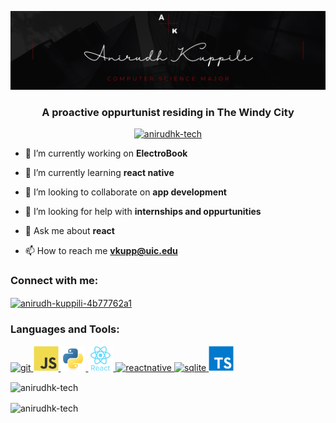 ![](./mainHeader.png)

<h3 align="center" color="#7E0B0B">A proactive oppurtunist residing in The Windy City</h3>

<p align="center"> <a href="https://github.com/ryo-ma/github-profile-trophy" background-color='black'><img src="https://github-profile-trophy.vercel.app/?username=anirudhk-tech" alt="anirudhk-tech" /></a> </p>

- 🔭 I’m currently working on **ElectroBook**

- 🌱 I’m currently learning **react native**

- 👯 I’m looking to collaborate on **app development**

- 🤝 I’m looking for help with **internships and oppurtunities**

- 💬 Ask me about **react**

- 📫 How to reach me **vkupp@uic.edu**

<h3 align="left">Connect with me:</h3>
<p align="left">
<a href="https://linkedin.com/in/anirudh-kuppili-4b77762a1" target="blank"><img align="center" src="https://raw.githubusercontent.com/rahuldkjain/github-profile-readme-generator/master/src/images/icons/Social/linked-in-alt.svg" alt="anirudh-kuppili-4b77762a1" height="30" width="40" /></a>
</p>

<h3 align="left">Languages and Tools:</h3>
<p align="left"> <a href="https://git-scm.com/" target="_blank" rel="noreferrer"> <img src="https://www.vectorlogo.zone/logos/git-scm/git-scm-icon.svg" alt="git" width="40" height="40"/> </a> <a href="https://developer.mozilla.org/en-US/docs/Web/JavaScript" target="_blank" rel="noreferrer"> <img src="https://raw.githubusercontent.com/devicons/devicon/master/icons/javascript/javascript-original.svg" alt="javascript" width="40" height="40"/> </a> <a href="https://www.python.org" target="_blank" rel="noreferrer"> <img src="https://raw.githubusercontent.com/devicons/devicon/master/icons/python/python-original.svg" alt="python" width="40" height="40"/> </a> <a href="https://reactjs.org/" target="_blank" rel="noreferrer"> <img src="https://raw.githubusercontent.com/devicons/devicon/master/icons/react/react-original-wordmark.svg" alt="react" width="40" height="40"/> </a> <a href="https://reactnative.dev/" target="_blank" rel="noreferrer"> <img src="https://reactnative.dev/img/header_logo.svg" alt="reactnative" width="40" height="40"/> </a> <a href="https://www.sqlite.org/" target="_blank" rel="noreferrer"> <img src="https://www.vectorlogo.zone/logos/sqlite/sqlite-icon.svg" alt="sqlite" width="40" height="40"/> </a> <a href="https://www.typescriptlang.org/" target="_blank" rel="noreferrer"> <img src="https://raw.githubusercontent.com/devicons/devicon/master/icons/typescript/typescript-original.svg" alt="typescript" width="40" height="40"/> </a> </p>

<p><img align="center" src="https://github-readme-stats.vercel.app/api/top-langs?username=anirudhk-tech&show_icons=true&locale=en&layout=compact" alt="anirudhk-tech" /></p>

<p><img align="center" src="https://github-readme-streak-stats.herokuapp.com/?user=anirudhk-tech&" alt="anirudhk-tech" /></p>
